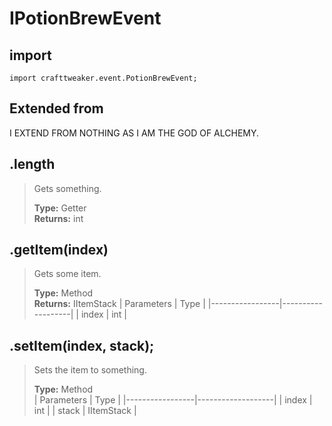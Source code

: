 # IPotionBrewEvent

## import
`import crafttweaker.event.PotionBrewEvent;`

## Extended from
I EXTEND FROM NOTHING AS I AM THE GOD OF ALCHEMY.

## .length
> Gets something.
>
> **Type:** Getter  
> **Returns:** int

## .getItem(index)
> Gets some item.
>
> **Type:** Method  
> **Returns:** IItemStack
> | Parameters      | Type              |
> |-----------------|-------------------|
> | index           | int               |

## .setItem(index, stack);
> Sets the item to something.
>
> **Type:** Method  
> | Parameters      | Type              |
> |-----------------|-------------------|
> | index           | int               |
> | stack           | IItemStack        |